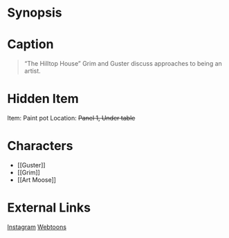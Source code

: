 # Synopsis


# Caption
> “The Hilltop House” Grim and Guster discuss approaches to being an artist.

# Hidden Item
Item: Paint pot
Location: ~~Panel 1, Under table~~

# Characters
* [[Guster]]
* [[Grim]]
* [[Art Moose]]

# External Links
[Instagram](https://www.instagram.com/p/CSSmMB4j9B9/?igshid=YmMyMTA2M2Y=)
[Webtoons](https://www.webtoons.com/en/challenge/twistwood-tales/90-the-hilltop-house/viewer?title_no=344740&episode_no=96)